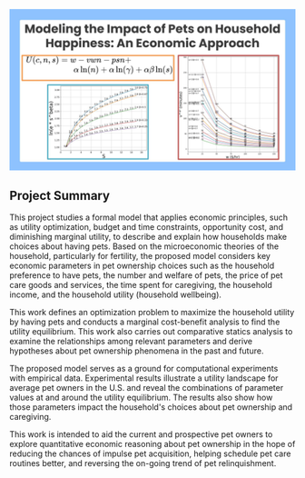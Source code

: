 <!--
## Modeling the Impact of Pets on Household Happiness: An Economic Approach
-->

<p align="center">
  <img src="logo.jpg" width="650" />
</p>

## Project Summary

This project studies a formal model that applies economic principles, such as utility optimization, budget and time constraints, opportunity cost, and diminishing marginal utility, to describe and explain how households make choices about having pets. Based on the microeconomic theories of the household, particularly for fertility, the proposed model considers key economic parameters in pet ownership choices such as the household preference to have pets, the number and welfare of pets, the price of pet care goods and services, the time spent for caregiving, the household income, and the household utility (household wellbeing). 

This work defines an optimization problem to maximize the household utility by having pets and conducts a marginal cost-benefit analysis to find the utility equilibrium. This work also carries out comparative statics analysis to examine the relationships among relevant parameters and derive hypotheses about pet ownership phenomena in the past and future.   

The proposed model serves as a ground for computational experiments with empirical data. Experimental results illustrate a utility landscape for average pet owners in the U.S. and reveal the combinations of parameter values at and around the utility equilibrium. The results also show how those parameters impact the household's choices about pet ownership and caregiving. 

This work is intended to aid the current and prospective pet owners to explore quantitative economic reasoning about pet ownership in the hope of reducing the chances of impulse pet acquisition, helping schedule pet care routines better, and reversing the on-going trend of pet relinquishment. 

<!--
This work was presented at a summer science fair of the Japanese Language School of Greater Boston ([poster](./model1/poster-jls.jpg) in Japanese) and at [AnimalHack 2025](https://animalhack2025.devpost.com/) ([presentation slides](https://docs.google.com/presentation/d/1jVFw6v7WuYL-fCS8_CAo-duVvMBiGqPtpaCk-j4YjjI/edit?usp=sharing)). It won a [Grand Prix (1st Place) award](https://animalhack2025.devpost.com/project-gallery) at AnimalHack 2025. 


## Publications

-->

